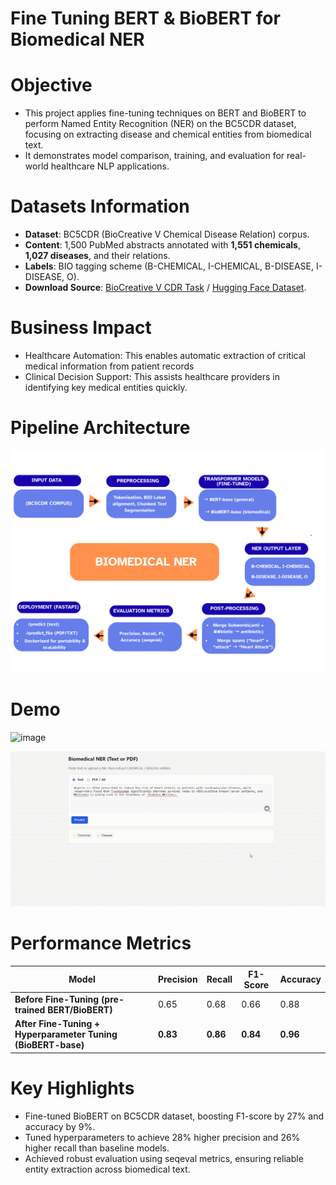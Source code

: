 # **Fine Tuning BERT & BioBERT for Biomedical NER**

# **Objective**

- This project applies fine-tuning techniques on BERT and BioBERT to perform Named Entity Recognition (NER) on the BC5CDR dataset, focusing on extracting disease and chemical entities from biomedical text.
- It demonstrates model comparison, training, and evaluation for real-world healthcare NLP applications.

# **Datasets Information**

- **Dataset**: BC5CDR (BioCreative V Chemical Disease Relation) corpus.
- **Content**: 1,500 PubMed abstracts annotated with **1,551 chemicals**, **1,027 diseases**, and their relations.
- **Labels**: BIO tagging scheme (B-CHEMICAL, I-CHEMICAL, B-DISEASE, I-DISEASE, O).
- **Download Source**: [BioCreative V CDR Task](https://pubmed.ncbi.nlm.nih.gov/27161011/) / [Hugging Face Dataset](https://huggingface.co/datasets/tner/bc5cdr).

# **Business Impact**

- Healthcare Automation: This enables automatic extraction of critical medical information from patient records
- Clinical Decision Support: This assists healthcare providers in identifying key medical entities quickly.

# **Pipeline Architecture**

![1757552867019](image/README/1757552867019.png)

# **Demo**

<img width="1452" height="907" alt="image" src="https://github.com/user-attachments/assets/134a7911-cda6-49f6-b72a-38b15026aa6a" />

![1757556809043](image/README/1757556809043.gif)

# **Performance Metrics**

| Model                                                              | Precision      | Recall         | F1-Score       | Accuracy       |
| ------------------------------------------------------------------ | -------------- | -------------- | -------------- | -------------- |
| **Before Fine-Tuning (pre-trained BERT/BioBERT)**            | 0.65           | 0.68           | 0.66           | 0.88           |
| **After Fine-Tuning + Hyperparameter Tuning (BioBERT-base)** | **0.83** | **0.86** | **0.84** | **0.96** |

# **Key Highlights**

* Fine-tuned BioBERT on BC5CDR dataset, boosting F1-score by 27% and accuracy by 9%.
* Tuned hyperparameters to achieve 28% higher precision and 26% higher recall than baseline models.
* Achieved robust evaluation using seqeval metrics, ensuring reliable entity extraction across biomedical text.

